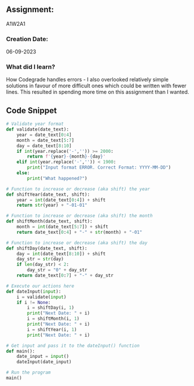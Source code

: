 ## Assignment:
A1W2A1
### Creation Date:
06-09-2023
### What did I learn?
How Codegrade handles errors - I also overlooked relatively simple solutions in favour of more difficult ones which could be written with fewer lines. This resulted in spending more time on this assignment than I wanted. 

## Code Snippet
```python
# Validate year format
def validate(date_text):
    year = date_text[0:4]
    month = date_text[5:7]
    day = date_text[8:10]
    if int(year.replace('-','')) >= 2000:
        return f'{year}-{month}-{day}'
    elif int(year.replace('-','')) < 1900:
        print("Input format ERROR. Correct Format: YYYY-MM-DD")
    else:
        print("What happened?")

# Function to increase or decrease (aka shift) the year
def shiftYear(date_text, shift):
    year = int(date_text[0:4]) + shift
    return str(year) + "-01-01"

# Function to increase or decrease (aka shift) the month
def shiftMonth(date_text, shift):
    month = int(date_text[5:7]) + shift
    return date_text[0:4] + "-" + str(month) + "-01"

# Function to increase or decrease (aka shift) the day
def shiftDay(date_text, shift):
    day = int(date_text[8:10]) + shift
    day_str = str(day)
    if len(day_str) < 2:
        day_str = "0" + day_str
    return date_text[0:7] + "-" + day_str

# Execute our actions here
def dateInput(input):
    i = validate(input)
    if i != None:
        i = shiftDay(i, 1)
        print("Next Date: " + i)
        i = shiftMonth(i, 1)
        print("Next Date: " + i)
        i = shiftYear(i, 1)
        print("Next Date: " + i)

# Get input and pass it to the dateInput() function
def main():
    date_input = input()
    dateInput(date_input)

# Run the program
main()
```

